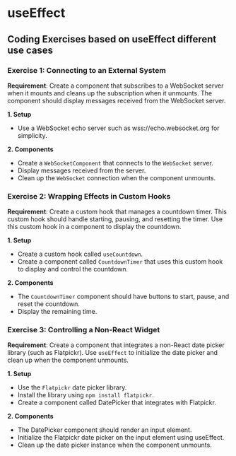 # useEffect

## Coding Exercises based on useEffect different use cases

### Exercise 1: Connecting to an External System

**Requirement**: Create a component that subscribes to a WebSocket server when it mounts and cleans up the subscription when it unmounts. The component should display messages received from the WebSocket server.

**1. Setup**

-   Use a WebSocket echo server such as wss://echo.websocket.org for simplicity.

**2. Components**

-   Create a `WebSocketComponent` that connects to the `WebSocket` server.
-   Display messages received from the server.
-   Clean up the `WebSocket` connection when the component unmounts.

### Exercise 2: Wrapping Effects in Custom Hooks

**Requirement**: Create a custom hook that manages a countdown timer. This custom hook should handle starting, pausing, and resetting the timer. Use this custom hook in a component to display the countdown.

**1. Setup**

-   Create a custom hook called `useCountdown`.
-   Create a component called `CountdownTimer` that uses this custom hook to display and control the countdown.

**2. Components**

-   The `CountdownTimer` component should have buttons to start, pause, and reset the countdown.
-   Display the remaining time.

### Exercise 3: Controlling a Non-React Widget

**Requirement**: Create a component that integrates a non-React date picker library (such as Flatpickr). Use `useEffect` to initialize the date picker and clean up when the component unmounts.

**1. Setup**

-   Use the `Flatpickr` date picker library.
-   Install the library using `npm install flatpickr`.
-   Create a component called DatePicker that integrates with Flatpickr.

**2. Components**

-   The DatePicker component should render an input element.
-   Initialize the Flatpickr date picker on the input element using useEffect.
-   Clean up the date picker instance when the component unmounts.
